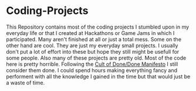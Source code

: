 # Coding-Projects

This Repository contains most of the coding projects I stumbled upon in my everyday life or that I created at Hackathons or Game Jams in which I participated. Many aren't finished at all or just a total mess. Some on the other hand are cool. They are just my everyday small projects. I usually don't put a lot of effort into these but hope they still might be usefull for some people. Also many of these projects are pretty old. Most of the code here is pretty horrible. Following the [Cult of Done/Done Manifesto](https://youtu.be/bJQj1uKtnus) I still consider them done. I could spend hours making everything fancy and performent with all the knowledge I gained in the time but that would just be a waste of time.
